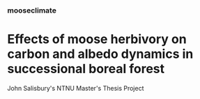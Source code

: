 ### mooseclimate
# Effects of moose herbivory on carbon and albedo dynamics in successional boreal forest
John Salisbury's NTNU Master's Thesis Project

